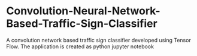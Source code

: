 # Convolution-Neural-Network-Based-Traffic-Sign-Classifier
A convolution network based traffic sign classifier developed using Tensor Flow. The application is created as python jupyter notebook
